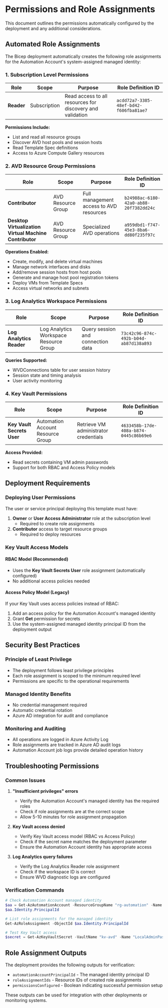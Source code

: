 # Permissions and Role Assignments

This document outlines the permissions automatically configured by the deployment and any additional considerations.

## Automated Role Assignments

The Bicep deployment automatically creates the following role assignments for the Automation Account's system-assigned managed identity:

### 1. Subscription Level Permissions

| Role | Scope | Purpose | Role Definition ID |
|------|-------|---------|-------------------|
| **Reader** | Subscription | Read access to all resources for discovery and validation | `acdd72a7-3385-48ef-bd42-f606fba81ae7` |

**Permissions Include:**
- List and read all resource groups
- Discover AVD host pools and session hosts
- Read Template Spec definitions
- Access to Azure Compute Gallery resources

### 2. AVD Resource Group Permissions

| Role | Scope | Purpose | Role Definition ID |
|------|-------|---------|-------------------|
| **Contributor** | AVD Resource Group | Full management access to AVD resources | `b24988ac-6180-42a0-ab88-20f7382dd24c` |
| **Desktop Virtualization Virtual Machine Contributor** | AVD Resource Group | Specialized AVD operations | `a959dbd1-f747-45e3-8ba6-dd80f235f97c` |

**Operations Enabled:**
- Create, modify, and delete virtual machines
- Manage network interfaces and disks
- Add/remove session hosts from host pools
- Generate and manage host pool registration tokens
- Deploy VMs from Template Specs
- Access virtual networks and subnets

### 3. Log Analytics Workspace Permissions

| Role | Scope | Purpose | Role Definition ID |
|------|-------|---------|-------------------|
| **Log Analytics Reader** | Log Analytics Workspace Resource Group | Query session and connection data | `73c42c96-874c-492b-b04d-ab87d138a893` |

**Queries Supported:**
- WVDConnections table for user session history
- Session state and timing analysis
- User activity monitoring

### 4. Key Vault Permissions

| Role | Scope | Purpose | Role Definition ID |
|------|-------|---------|-------------------|
| **Key Vault Secrets User** | Automation Account Resource Group | Retrieve VM administrator credentials | `4633458b-17de-408a-b874-0445c86b69e6` |

**Access Provided:**
- Read secrets containing VM admin passwords
- Support for both RBAC and Access Policy models

## Deployment Requirements

### Deploying User Permissions

The user or service principal deploying this template must have:

1. **Owner** or **User Access Administrator** role at the subscription level
   - Required to create role assignments
2. **Contributor** access to target resource groups
   - Required to deploy resources

### Key Vault Access Models

#### RBAC Model (Recommended)
- Uses the **Key Vault Secrets User** role assignment (automatically configured)
- No additional access policies needed

#### Access Policy Model (Legacy)
If your Key Vault uses access policies instead of RBAC:
1. Add an access policy for the Automation Account's managed identity
2. Grant **Get** permission for secrets
3. Use the system-assigned managed identity principal ID from the deployment output

## Security Best Practices

### Principle of Least Privilege
- The deployment follows least privilege principles
- Each role assignment is scoped to the minimum required level
- Permissions are specific to the operational requirements

### Managed Identity Benefits
- No credential management required
- Automatic credential rotation
- Azure AD integration for audit and compliance

### Monitoring and Auditing
- All operations are logged in Azure Activity Log
- Role assignments are tracked in Azure AD audit logs
- Automation Account job logs provide detailed operation history

## Troubleshooting Permissions

### Common Issues

1. **"Insufficient privileges" errors**
   - Verify the Automation Account's managed identity has the required roles
   - Check if role assignments are at the correct scope
   - Allow 5-10 minutes for role assignment propagation

2. **Key Vault access denied**
   - Verify Key Vault access model (RBAC vs Access Policy)
   - Check if the secret name matches the deployment parameter
   - Ensure the Automation Account identity has appropriate access

3. **Log Analytics query failures**
   - Verify the Log Analytics Reader role assignment
   - Check if the workspace ID is correct
   - Ensure WVD diagnostic logs are configured

### Verification Commands

```powershell
# Check Automation Account managed identity
$aa = Get-AzAutomationAccount -ResourceGroupName "rg-automation" -Name "aa-avd-check-rebuild-logoff"
$aa.Identity.PrincipalId

# List role assignments for the managed identity
Get-AzRoleAssignment -ObjectId $aa.Identity.PrincipalId

# Test Key Vault access
$secret = Get-AzKeyVaultSecret -VaultName "kv-avd" -Name "LocalAdminPassword" -AsPlainText
```

## Role Assignment Outputs

The deployment provides the following outputs for verification:

- `automationAccountPrincipalId` - The managed identity principal ID
- `roleAssignmentIds` - Resource IDs of created role assignments
- `permissionsConfigured` - Boolean indicating successful permission setup

These outputs can be used for integration with other deployments or monitoring systems.
